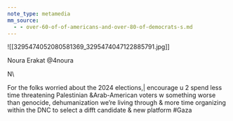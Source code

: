 ```yaml
---
note_type: metamedia
mm_source:
  - - over-60-of-of-americans-and-over-80-of-democrats-s.md
---
```


![[3295474052080581369_3295474047122885791.jpg]]

Noura Erakat
@4noura

N\

For the folks worried about the 2024
elections,| encourage u 2 spend less time
threatening Palestinian &Arab-American
voters w something worse than genocide,
dehumanization we’re living through & more
time organizing within the DNC to select a
difft candidate & new platform #Gaza

